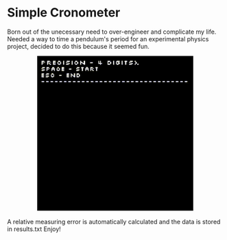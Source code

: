 # Simple Cronometer
Born out of the unecessary need to over-engineer and complicate my life.
Needed a way to time a pendulum's period for an experimental physics project, decided to do this because it seemed fun.
<p align="center">
  <img src="preview.gif" />
</p>
A relative measuring error is automatically calculated and the data is stored in results.txt
Enjoy!
